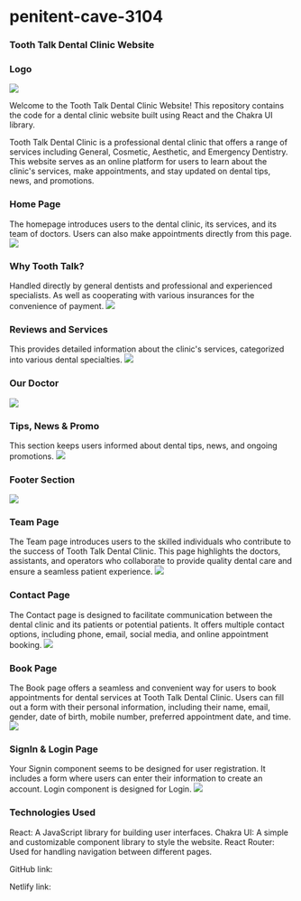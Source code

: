 # penitent-cave-3104

### Tooth Talk Dental Clinic Website

### Logo
<img src="./my-app/public/Image/Tooth Talk.png"/>
 
Welcome to the Tooth Talk Dental Clinic Website! This repository contains the code for a dental clinic website built using React and the Chakra UI library.

Tooth Talk Dental Clinic is a professional dental clinic that offers a range of services including General, Cosmetic, Aesthetic, and Emergency Dentistry. This website serves as an online platform for users to learn about the clinic's services, make appointments, and stay updated on dental tips, news, and promotions.


### Home Page
The homepage introduces users to the dental clinic, its services, and its team of doctors. Users can also make appointments directly from this page.
<img src="./my-app/public/Image/Home.png"/>

### Why Tooth Talk?
Handled directly by general dentists and professional and experienced specialists.
As well as cooperating with various insurances for the convenience of payment.
<img src="./my-app/public/Image/why.png"/>

### Reviews and Services
This provides detailed information about the clinic's services, categorized into various dental specialties.
<img src="./my-app/public/Image/Service.png"/>

### Our Doctor
<img src="./my-app/public/Image/doctor.png"/>

### Tips, News & Promo
This section keeps users informed about dental tips, news, and ongoing promotions.
<img src="./my-app/public/Image/promo.png"/>

### Footer Section
<img src="./my-app/public/Image/Footer.png"/>

### Team Page
The Team page introduces users to the skilled individuals who contribute to the success of Tooth Talk Dental Clinic. This page highlights the doctors, assistants, and operators who collaborate to provide quality dental care and ensure a seamless patient experience.
<img src="./my-app/public/Image/team.png"/>

### Contact Page
The Contact page is designed to facilitate communication between the dental clinic and its patients or potential patients. It offers multiple contact options, including phone, email, social media, and online appointment booking.
<img src="./my-app/public/Image/contact.png"/>

### Book Page
The Book page offers a seamless and convenient way for users to book appointments for dental services at Tooth Talk Dental Clinic. Users can fill out a form with their personal information, including their name, email, gender, date of birth, mobile number, preferred appointment date, and time.
<img src="./my-app/public/Image/book.png"/>

### SignIn & Login Page
Your Signin component seems to be designed for user registration. It includes a form where users can enter their information to create an account. 
Login component is designed for Login.
<img src="./my-app/public/Image/login.png"/>

### Technologies Used
React: A JavaScript library for building user interfaces.
Chakra UI: A simple and customizable component library to style the website.
React Router: Used for handling navigation between different pages.


GitHub link: 

Netlify link: